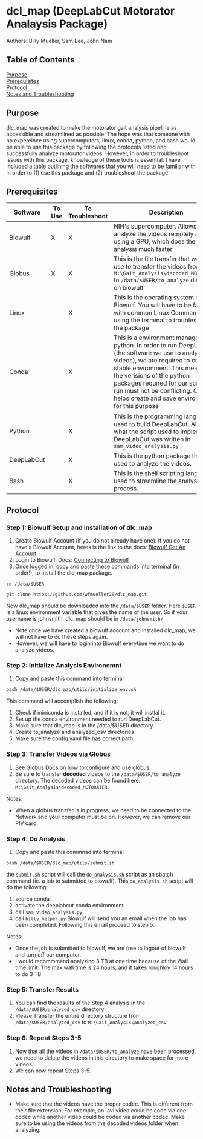 # dcl_map (DeepLabCut Motorator Analaysis Package)


Authors: Billy Mueller, Sam Lee, John Nam 

## Table of Contents
[Purpose](#purpose) \
[Prerequisites](#prerequisites) \
[Protocol](#protocol) \
[Notes and Troubleshooting](#notes-and-troubleshooting)

## Purpose 
dlc_map was created to make the motorator gait analysis pipeline as accessible and streamlined as possible. The hope was that someone with no expereince using supercomputers, linux, conda, python, and bash would be able to use this package by following the protocols listed and successfully analyze motorator videos. However, in order to troubleshoot issues with this package, knowledge of these tools is essential. I have included a table outlining the softwares that you will need to be familiar with in order to (1) use this package and (2) troubleshoot the package. 

## Prerequisites 
| Software | To Use | To Troubleshoot | Description | Documentation |
|---|---|---|---|---|
| Biowulf | X | X | NIH's supercomputer. Allows us to analyze the videos remotely and using a GPU, which does the analysis much faster | [Biowulf](https://hpc.nih.gov/systems/) |
| Globus | X | X | This is the file transfer that we will use to transfer the videos from `M:\Gait_Analysis\decoded_MOTORATER` to `/data/$USER/to_analyze` direcotry on biowulf | [Globus Biowulf Docs](https://hpc.nih.gov/storage/globus.html) [Globus Docs](https://docs.globus.org/how-to/) | 
| Linux | | X | This is the operating system of Biowulf. You will have to be familiar with common Linux Commands and using the terminal to troubleshoot the package | [Linux Docs](https://linux.die.net/man/) Note: I usually just google stuff |
| Conda | | X | This is a environment manager for python. In order to run DeepLabCut (the software we use to analyze the videos), we are required to create a stable environment. This means that the verisions of the python packages required for our script to run must not be conflicting. Conda helps create and save environments for this purpose | [Conda Docs](https://docs.conda.io/en/latest/miniconda.html) |
| Python | | X | This is the programming language used to build DeepLabCut. Also it is what the script used to implement DeepLabCut was written in `sam_video_analysis.py` | [Python Docs](https://docs.python.org/3/) these docs may be less helpful, again just google stuff |
| DeepLabCut | | X | This is the python package that is used to analyze the videos. | [DeepLabCut docs](https://github.com/DeepLabCut/DeepLabCut)
| Bash | | X | This is the shell scripting language used to streamline the analysis process. | [Bash docs](https://www.gnu.org/software/bash/manual/bash.html) |

## Protocol
### Step 1: Biowulf Setup and Installation of dlc_map
1. Create Biowulf Account (if you do not already have one). If you do not have a Biowulf Account, heres is the link to the docs: [Biowulf Get An Account](https://hpc.nih.gov/docs/accounts.html)
2. Login to Biowulf. Docs: [Connecting to Biowulf](https://hpc.nih.gov/docs/connect.html)
3. Once logged in, copy and paste these commands into terminal (in order!), to install the dlc_map package.
```
cd /data/$USER
```
```
git clone https://github.com/wfmueller29/dlc_map.git
```
Now dlc_map should be downloaded into the `/data/$USER` folder. Here `$USER` is a linux environment variable that gives the name of the user. So if your username is johnsmith, dlc_map should be in `/data/johnsmith/`
* Note once we have created a biowulf account and installed dlc_map, we will not have to do these steps again. 
* However, we will have to login into Biowulf everytime we want to do analyze videos.
### Step 2: Initialize Analysis Environemnt
1. Copy and paste this command into terminal
```
bash /data/$USER/dlc_map/utils/initialize_env.sh
```
This command will accomplish the following:  
1. Check if miniconda is installed, and if it is not, it will instlal it.
2. Set up the conda environment needed to run DeepLabCut.
3. Make sure that dlc_map is in the /data/$USER directory
4. Create to_analyze and analyzed_csv directories
5. Make sure the config.yaml file has correct path.

### Step 3: Transfer Videos via Globus
1. See [Globus Docs](https://docs.globus.org/how-to/) on how to configure and use globus.
2. Be sure to transfer __decoded__ videos to the `/data/$USER/to_analyze` directory. The decoded videos can be found here: `M:\Gait_Analysis\decoded_MOTORATER`. 

Notes:
* When a globus transfer is in progress, we need to be connected to the Network and your computer must be on. However, we can remove our PIV card.


### Step 4: Do Analysis
1. Copy and paste this commnad into terminal
```
bash /data/$USER/dlc_map/utils/submit.sh
```
the `submit.sh` script will call the `do_analysis.sh` script as an sbatch command (ie. a job to submitted to biowulf). This `do_analysis.sh` script will do the following:
1. source conda
2. activate the deeplabcut conda environment
3. call `sam_video_analysis.py`
4. call `billy_helper.py`
Biowulf will send you an email when the job has been completed. Following this email proceed to step 5.

Notes:
* Once the job is submitted to biowulf, we are free to logout of biowulf and turn off our computer. 
* I would recommmend analyzing 3 TB at one time because of the Wall time limit. The max wall time is 24 hours, and it takes roughloy 14 hours to do 3 TB. 

### Step 5: Transfer Results
1. You can find the results of the Step 4 analysis in the `/data/$USER/analyzed_csv` directory
2. Please Transfer the entire directory structure from `/data/$USER/analyzed_csv` to `M:\Gait_Analysis\analyzed_csv`

### Step 6: Repeat Steps 3-5
1. Now that all the videos in `/data/$USER/to_analyze` have been processed, we need to delete the videos in this directory to make space for more videos.
2. We can now repeat Steps 3-5.


## Notes and Troubleshooting
- Make sure that the videos have the proper codec. This is different from their file extension. For example, an .avi video could be code via one codec while another video could be coded via another codec. Make sure to be using the videos from the decoded videos folder when analyzing.

